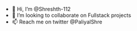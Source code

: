 - 👋 Hi, I’m @Shreshth-112
- 💞️ I’m looking to collaborate on Fullstack projects
- 📫 Reach me on twitter @PaliyalShre 

<!---
Shreshth-112/Shreshth-112 is a ✨ special ✨ repository because its `README.md` (this file) appears on your GitHub profile.
You can click the Preview link to take a look at your changes.
--->
